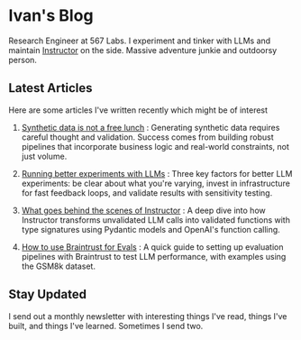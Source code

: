 # Ivan's Blog

Research Engineer at 567 Labs. I experiment and tinker with LLMs and maintain [Instructor](https://github.com/instructor-ai/instructor) on the side. Massive adventure junkie and outdoorsy person.

## Latest Articles

Here are some articles I've written recently which might be of interest

1. [Synthetic data is not a free lunch](./blog/posts/synthetic-data-is-not-a-free-lunch.md) : Generating synthetic data requires careful thought and validation. Success comes from building robust pipelines that incorporate business logic and real-world constraints, not just volume.
2. [Running better experiments with LLMs](./blog/posts/running-better-experiments.md) : Three key factors for better LLM experiments: be clear about what you're varying, invest in infrastructure for fast feedback loops, and validate results with sensitivity testing.

3. [What goes behind the scenes of Instructor](./blog/posts/how-does-instructor-work.md) : A deep dive into how Instructor transforms unvalidated LLM calls into validated functions with type signatures using Pydantic models and OpenAI's function calling.

4. [How to use Braintrust for Evals](./blog/posts/braintrust-from-scratch.md) : A quick guide to setting up evaluation pipelines with Braintrust to test LLM performance, with examples using the GSM8k dataset.

## Stay Updated

I send out a monthly newsletter with interesting things I've read, things I've built, and things I've learned. Sometimes I send two.

<script async data-uid="b184c2f91e" src="https://ivan-leo.kit.com/b184c2f91e/index.js"></script>
